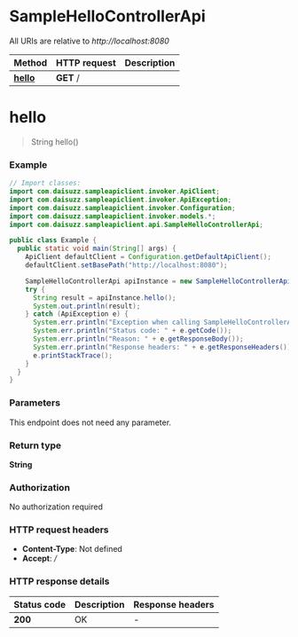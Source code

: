 # SampleHelloControllerApi

All URIs are relative to *http://localhost:8080*

Method | HTTP request | Description
------------- | ------------- | -------------
[**hello**](SampleHelloControllerApi.md#hello) | **GET** / | 


<a name="hello"></a>
# **hello**
> String hello()



### Example
```java
// Import classes:
import com.daisuzz.sampleapiclient.invoker.ApiClient;
import com.daisuzz.sampleapiclient.invoker.ApiException;
import com.daisuzz.sampleapiclient.invoker.Configuration;
import com.daisuzz.sampleapiclient.invoker.models.*;
import com.daisuzz.sampleapiclient.api.SampleHelloControllerApi;

public class Example {
  public static void main(String[] args) {
    ApiClient defaultClient = Configuration.getDefaultApiClient();
    defaultClient.setBasePath("http://localhost:8080");

    SampleHelloControllerApi apiInstance = new SampleHelloControllerApi(defaultClient);
    try {
      String result = apiInstance.hello();
      System.out.println(result);
    } catch (ApiException e) {
      System.err.println("Exception when calling SampleHelloControllerApi#hello");
      System.err.println("Status code: " + e.getCode());
      System.err.println("Reason: " + e.getResponseBody());
      System.err.println("Response headers: " + e.getResponseHeaders());
      e.printStackTrace();
    }
  }
}
```

### Parameters
This endpoint does not need any parameter.

### Return type

**String**

### Authorization

No authorization required

### HTTP request headers

 - **Content-Type**: Not defined
 - **Accept**: */*

### HTTP response details
| Status code | Description | Response headers |
|-------------|-------------|------------------|
**200** | OK |  -  |


